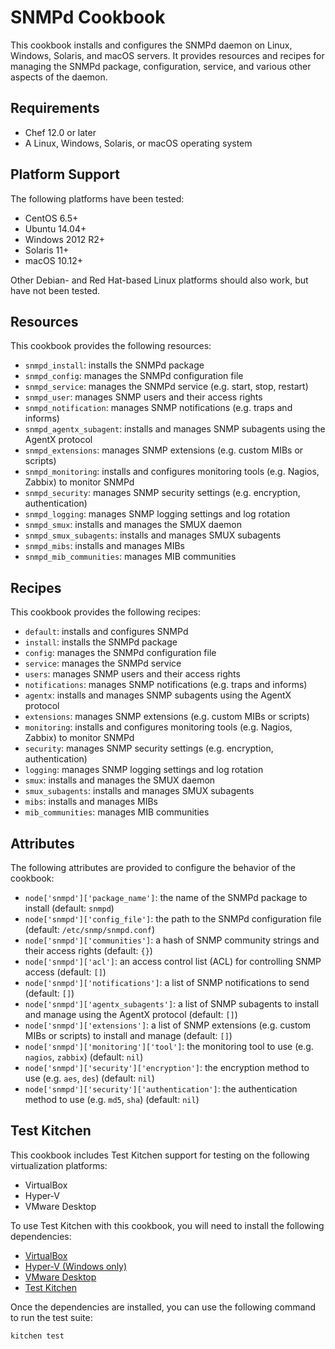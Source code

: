 # SNMPd Cookbook

This cookbook installs and configures the SNMPd daemon on Linux, Windows, Solaris, and macOS servers. It provides resources and recipes for managing the SNMPd package, configuration, service, and various other aspects of the daemon.

## Requirements

- Chef 12.0 or later
- A Linux, Windows, Solaris, or macOS operating system

## Platform Support

The following platforms have been tested:

- CentOS 6.5+
- Ubuntu 14.04+
- Windows 2012 R2+
- Solaris 11+
- macOS 10.12+

Other Debian- and Red Hat-based Linux platforms should also work, but have not been tested.

## Resources

This cookbook provides the following resources:

- `snmpd_install`: installs the SNMPd package
- `snmpd_config`: manages the SNMPd configuration file
- `snmpd_service`: manages the SNMPd service (e.g. start, stop, restart)
- `snmpd_user`: manages SNMP users and their access rights
- `snmpd_notification`: manages SNMP notifications (e.g. traps and informs)
- `snmpd_agentx_subagent`: installs and manages SNMP subagents using the AgentX protocol
- `snmpd_extensions`: manages SNMP extensions (e.g. custom MIBs or scripts)
- `snmpd_monitoring`: installs and configures monitoring tools (e.g. Nagios, Zabbix) to monitor SNMPd
- `snmpd_security`: manages SNMP security settings (e.g. encryption, authentication)
- `snmpd_logging`: manages SNMP logging settings and log rotation
- `snmpd_smux`: installs and manages the SMUX daemon
- `snmpd_smux_subagents`: installs and manages SMUX subagents
- `snmpd_mibs`: installs and manages MIBs
- `snmpd_mib_communities`: manages MIB communities

## Recipes

This cookbook provides the following recipes:

- `default`: installs and configures SNMPd
- `install`: installs the SNMPd package
- `config`: manages the SNMPd configuration file
- `service`: manages the SNMPd service
- `users`: manages SNMP users and their access rights
- `notifications`: manages SNMP notifications (e.g. traps and informs)
- `agentx`: installs and manages SNMP subagents using the AgentX protocol
- `extensions`: manages SNMP extensions (e.g. custom MIBs or scripts)
- `monitoring`: installs and configures monitoring tools (e.g. Nagios, Zabbix) to monitor SNMPd
- `security`: manages SNMP security settings (e.g. encryption, authentication)
- `logging`: manages SNMP logging settings and log rotation
- `smux`: installs and manages the SMUX daemon
- `smux_subagents`: installs and manages SMUX subagents
- `mibs`: installs and manages MIBs
- `mib_communities`: manages MIB communities

## Attributes

The following attributes are provided to configure the behavior of the cookbook:

- `node['snmpd']['package_name']`: the name of the SNMPd package to install (default: `snmpd`)
- `node['snmpd']['config_file']`: the path to the SNMPd configuration file (default: `/etc/snmp/snmpd.conf`)
- `node['snmpd']['communities']`: a hash of SNMP community strings and their access rights (default: `{}`)
- `node['snmpd']['acl']`: an access control list (ACL) for controlling SNMP access (default: `[]`)
- `node['snmpd']['notifications']`: a list of SNMP notifications to send (default: `[]`)
- `node['snmpd']['agentx_subagents']`: a list of SNMP subagents to install and manage using the AgentX protocol (default: `[]`)
- `node['snmpd']['extensions']`: a list of SNMP extensions (e.g. custom MIBs or scripts) to install and manage (default: `[]`)
- `node['snmpd']['monitoring']['tool']`: the monitoring tool to use (e.g. `nagios`, `zabbix`) (default: `nil`)
- `node['snmpd']['security']['encryption']`: the encryption method to use (e.g. `aes`, `des`) (default: `nil`)
- `node['snmpd']['security']['authentication']`: the authentication method to use (e.g. `md5`, `sha`) (default: `nil`)

## Test Kitchen

This cookbook includes Test Kitchen support for testing on the following virtualization platforms:

- VirtualBox
- Hyper-V
- VMware Desktop

To use Test Kitchen with this cookbook, you will need to install the following dependencies:

- [VirtualBox](https://www.virtualbox.org/wiki/Downloads)
- [Hyper-V (Windows only)](https://docs.microsoft.com/en-us/virtualization/hyper-v-on-windows/quick-start/enable-hyper-v)
- [VMware Desktop](https://www.vmware.com/products/workstation-pro/workstation-pro-evaluation.html)
- [Test Kitchen](https://kitchen.ci/docs/getting-started/installing-kitchen)

Once the dependencies are installed, you can use the following command to run the test suite:

```bash
kitchen test
